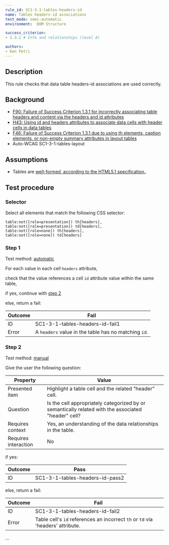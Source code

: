 ```yaml
---
rule_id: SC1-3-1-tables-headers-id
name: Tables headers-id associations
test_mode: semi-automatic
environment:  DOM Structure

success_criterion:
- 1.3.1 # Info and relationships (level A)

authors:
- Ken Petri
---
```


## Description

This rule checks that data table headers-id associations are used correctly.

## Background

- [F90: Failure of Success Criterion 1.3.1 for incorrectly associating table headers and content via the headers and id attributes](https://www.w3.org/TR/WCAG20-TECHS/F90.html)
- [H43: Using id and headers attributes to associate data cells with header cells in data tables](https://www.w3.org/TR/WCAG20-TECHS/H43.html)
- [F46: Failure of Success Criterion 1.3.1 due to using th elements, caption elements, or non-empty summary attributes in layout tables](https://www.w3.org/TR/WCAG20-TECHS/F46.html)
- Auto-WCAG SC1-3-1-tables-layout

## Assumptions

- Tables are [well-formed, according to the HTML5.1 specification.](https://www.w3.org/TR/html51/tabular-data.html#forming-a-table).

## Test procedure

### Selector

Select all elements that match the following CSS selector:

    table:not([role=presentation]) th[headers],
    table:not([role=presentation]) td[headers],
    table:not([role=none]) th[headers],
    table:not([role=none]) td[headers]

### Step 1

Test method: [automatic][AUTO]

For each value in each cell `headers` attribute,

check that the value references a cell `id` attribute value within the same table,

if yes, continue with [step 2](#step-2)

else, return a fail:

| Outcome  | Fail
|----------|-----
| ID       | SC1-3-1-tables-headers-id-fail1
| Error    | A `headers` value in the table has no matching `id`.

### Step 2

Test method: [manual][MANUAL]

Give the user the following question:

| Property             | Value
|----------------------|---------
| Presented item       | Highlight a table cell and the related "header" cell.
| Question             | Is the cell appropriately categorized by or semantically related with the associated "header" cell?
| Requires context     | Yes, an understanding of the data relationships in the table.
| Requires interaction | No

if yes:

| Outcome  | Pass
|----------|-----
| ID       | SC1-3-1-tables-headers-id-pass2

else, return a fail:

| Outcome  | Fail
|----------|-----
| ID       | SC1-3-1-tables-headers-id-fail2
| Error    | Table cell's `id` references an incorrect `th` or `td` via 'headers' attribute.

...

[AUTO]: ../pages/test-modes.html#automatic
[MANUAL]: ../pages/test-modes.html#manual